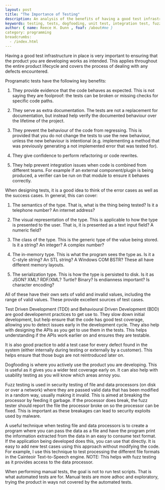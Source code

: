 ```yaml
---
layout: post
title: "The Importance of Testing"
description: An analysis of the benefits of having a good test infrastructure.
keywords: testing, tests, dogfooding, unit test, integration test, fuzz test, programming, tdd, test driven development, bdd, behavioural driven development
author: { name: Reece H. Dunn , foaf: /about#me }
category: programming
breadcrumbs:
  - /index.html
---
```


Having a good test infrastructure in place is very important to ensuring that
the product you are developing works as intended. This applies throughout the
entire product lifecycle and covers the process of dealing with any defects
encountered.

Programatic tests have the following key benefits:

1.  They provide evidence that the code behaves as expected. This is not
    saying they are foolproof: the tests can be broken or missing checks
    for specific code paths.

2.  They serve as extra documentation. The tests are not a replacement for
    documentation, but instead help verify the documented behaviour over
    the lifetime of the project.

3.  They prevent the behaviour of the code from regressing. This is
    provided that you do not change the tests to use the new behaviour,
    unless the new behaviour is intentional (e.g. implementing a method
    that was previously generating a not implemented error that was
    tested for).

4.  They give confidence to perform refactoring or code rewrites.

5.  They help prevent integration issues when code is combined from
    different teams. For example if an external component/plugin is
    being produced, a verifier can be run on that module to ensure
    it behaves correctly.

When designing tests, it is a good idea to think of the error cases as
well as the success cases. In general, this can cover:

1.  The semantics of the type. That is, what is the thing being tested?
    Is it a telephone number? An internet address?

2.  The visual representation of the type. This is applicable to how
    the type is presented to the user. That is, it is presented as a
    text input field? A numeric field?

3.  The class of the type. This is the generic type of the value being
    stored. Is it a string? An integer? A complex number?

4.  The in-memory type. This is what the program sees the type as. Is
    it a C-style string? An STL string? A Windows COM BSTR? These all
    have different memory layouts.

5.  The serialization type. This is how the type is persisted to disk.
    Is it as JSON? XML? RDF/XML? Turtle? Binary? Is endianness important?
    Is character encoding?

All of these have their own sets of valid and invalid values, including
the range of valid values. These provide excellent sources of test cases.

Test Driven Development (TDD) and Behavioural Driven Development (BDD) are
good developemnt practices to get use to. They slow down initial development,
but help ensure that the code has good test coverage, allowing you to detect
issues early in the development cycle. They also help with designing the APIs
as you get to use them in the tests. This helps understanding if the APIs work
earlier on and ensures they are testable.

It is also good practice to add a test case for every defect found in the
system (either internally during testing or externally by a customer). This
helps ensure that those bugs are not reintroduced later on.

Dogfooding is where you actively use the product you are developing. This is
useful as it gives you a wider test coverage early on. It can also help with
usability testing as you will know which areas annoy you.

Fuzz testing is used in security testing of file and data processors (on disk
or over a network) where they are passed valid data that has been modified in
a random way, usually making it invalid. This is aimed at breaking the
processor by feeding it garbage. If the processor does break, the fuzz tester
should report the file the processor broke on so the processor can be fixed.
This is important as these breakages can lead to security exploits used by
malware.

A useful technique when testing file and data processors is to create a
program where you can pass the data as a file and have the program print
the information extracted from the data in an easy to consume text format.
If the application being developed does this, you can use that directly.
It is easy to add new test cases using this approach without modifying
the code. For example, I use this technique to test processing the
different file formats in the Cainteoir Text-to-Speech engine. NOTE:
This helps with fuzz testing as it provides access to the data processor.

When performing manual tests, the goal is not to run test scripts. That is
what automated tests are for. Manual tests are more adhoc and exploratory,
trying the product in ways not covered by the automated tests.
